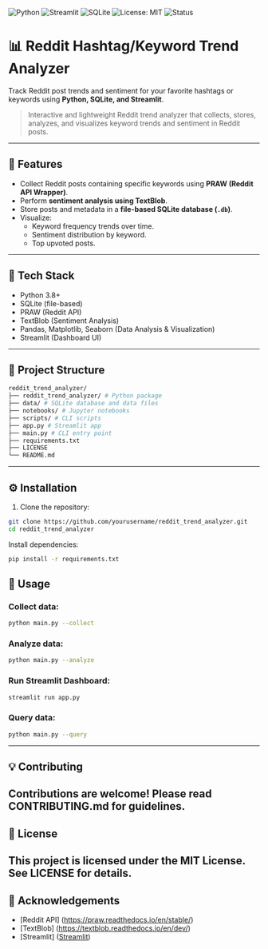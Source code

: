 ![Python](https://img.shields.io/badge/Python-3.8+-blue)
![Streamlit](https://img.shields.io/badge/Streamlit-App-orange)
![SQLite](https://img.shields.io/badge/Database-SQLite-lightgrey)
![License: MIT](https://img.shields.io/badge/License-MIT-green)
![Status](https://img.shields.io/badge/Status-Prototype-yellow)

# 📊 Reddit Hashtag/Keyword Trend Analyzer

Track Reddit post trends and sentiment for your favorite hashtags or keywords using **Python, SQLite, and Streamlit**.

> Interactive and lightweight Reddit trend analyzer that collects, stores, analyzes, and visualizes keyword trends and sentiment in Reddit posts.

---

## 🚀 Features
- Collect Reddit posts containing specific keywords using **PRAW (Reddit API Wrapper)**.
- Perform **sentiment analysis using TextBlob**.
- Store posts and metadata in a **file-based SQLite database (`.db`)**.
- Visualize:
  - Keyword frequency trends over time.
  - Sentiment distribution by keyword.
  - Top upvoted posts.

---

## 🔧 Tech Stack
- Python 3.8+
- SQLite (file-based)
- PRAW (Reddit API)
- TextBlob (Sentiment Analysis)
- Pandas, Matplotlib, Seaborn (Data Analysis & Visualization)
- Streamlit (Dashboard UI)

---

## 📁 Project Structure
```bash
reddit_trend_analyzer/
├── reddit_trend_analyzer/ # Python package
├── data/ # SQLite database and data files
├── notebooks/ # Jupyter notebooks
├── scripts/ # CLI scripts
├── app.py # Streamlit app
├── main.py # CLI entry point
├── requirements.txt
├── LICENSE
└── README.md
```
---

## ⚙ Installation

1. Clone the repository:
```bash
git clone https://github.com/yourusername/reddit_trend_analyzer.git
cd reddit_trend_analyzer
```
Install dependencies:
```bash
pip install -r requirements.txt
```

## 🎯 Usage
### Collect data:
```bash
python main.py --collect
```
### Analyze data:
```bash
python main.py --analyze
```
### Run Streamlit Dashboard:
```bash
streamlit run app.py
```
### Query data:
```bash
python main.py --query
```
---
## 💡 Contributing
Contributions are welcome!
Please read CONTRIBUTING.md for guidelines.
---
## 📜 License
This project is licensed under the MIT License. See LICENSE for details.
---
## 🙌 Acknowledgements
- [Reddit API] (https://praw.readthedocs.io/en/stable/)
- [TextBlob] (https://textblob.readthedocs.io/en/dev/)
- [Streamlit] ([Streamlit](https://streamlit.io/))
